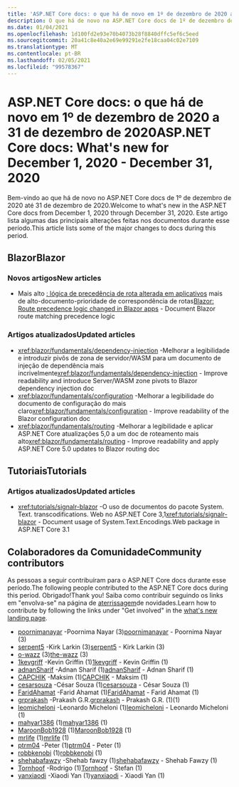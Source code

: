 ```yaml
---
title: 'ASP.NET Core docs: o que há de novo em 1º de dezembro de 2020 a 31 de dezembro de 2020'
description: O que há de novo no ASP.NET Core docs de 1º de dezembro de 2020 a 31 de dezembro de 2020.
ms.date: 01/04/2021
ms.openlocfilehash: 1d100fd2e93e70b4073b28f8840dffc5ef6c5eed
ms.sourcegitcommit: 20a41c8e40a2e69e99291e2fe18caa04c02e7109
ms.translationtype: MT
ms.contentlocale: pt-BR
ms.lasthandoff: 02/05/2021
ms.locfileid: "99578367"
---
```

# <a name="aspnet-core-docs-whats-new-for-december-1-2020---december-31-2020"></a><span data-ttu-id="7c491-103">ASP.NET Core docs: o que há de novo em 1º de dezembro de 2020 a 31 de dezembro de 2020</span><span class="sxs-lookup"><span data-stu-id="7c491-103">ASP.NET Core docs: What's new for December 1, 2020 - December 31, 2020</span></span>

<span data-ttu-id="7c491-104">Bem-vindo ao que há de novo no ASP.NET Core docs de 1º de dezembro de 2020 até 31 de dezembro de 2020.</span><span class="sxs-lookup"><span data-stu-id="7c491-104">Welcome to what's new in the ASP.NET Core docs from December 1, 2020 through December 31, 2020.</span></span> <span data-ttu-id="7c491-105">Este artigo lista algumas das principais alterações feitas nos documentos durante esse período.</span><span class="sxs-lookup"><span data-stu-id="7c491-105">This article lists some of the major changes to docs during this period.</span></span>

## <a name="blazor"></a><span data-ttu-id="7c491-106">Blazor</span><span class="sxs-lookup"><span data-stu-id="7c491-106">Blazor</span></span>

### <a name="new-articles"></a><span data-ttu-id="7c491-107">Novos artigos</span><span class="sxs-lookup"><span data-stu-id="7c491-107">New articles</span></span>

- <span data-ttu-id="7c491-108">Mais alto [: lógica de precedência de rota alterada em aplicativos](/dotnet/core/compatibility/aspnet-core/5.0/blazor-routing-logic-changed) mais de alto-documento-prioridade de correspondência de rotas</span><span class="sxs-lookup"><span data-stu-id="7c491-108">[Blazor: Route precedence logic changed in Blazor apps](/dotnet/core/compatibility/aspnet-core/5.0/blazor-routing-logic-changed) - Document Blazor route matching precedence logic</span></span>

### <a name="updated-articles"></a><span data-ttu-id="7c491-109">Artigos atualizados</span><span class="sxs-lookup"><span data-stu-id="7c491-109">Updated articles</span></span>

- <span data-ttu-id="7c491-110"><xref:blazor/fundamentals/dependency-injection> -Melhorar a legibilidade e introduzir pivôs de zona de servidor/WASM para um documento de injeção de dependência mais incrivelmente</span><span class="sxs-lookup"><span data-stu-id="7c491-110"><xref:blazor/fundamentals/dependency-injection> - Improve readability and introduce Server/WASM zone pivots to Blazor dependency injection doc</span></span>
- <span data-ttu-id="7c491-111"><xref:blazor/fundamentals/configuration> -Melhorar a legibilidade do documento de configuração do mais claro</span><span class="sxs-lookup"><span data-stu-id="7c491-111"><xref:blazor/fundamentals/configuration> - Improve readability of the Blazor configuration doc</span></span>
- <span data-ttu-id="7c491-112"><xref:blazor/fundamentals/routing> -Melhorar a legibilidade e aplicar ASP.NET Core atualizações 5,0 a um doc de roteamento mais alto</span><span class="sxs-lookup"><span data-stu-id="7c491-112"><xref:blazor/fundamentals/routing> - Improve readability and apply ASP.NET Core 5.0 updates to Blazor routing doc</span></span>

## <a name="tutorials"></a><span data-ttu-id="7c491-113">Tutoriais</span><span class="sxs-lookup"><span data-stu-id="7c491-113">Tutorials</span></span>

### <a name="updated-articles"></a><span data-ttu-id="7c491-114">Artigos atualizados</span><span class="sxs-lookup"><span data-stu-id="7c491-114">Updated articles</span></span>

- <span data-ttu-id="7c491-115"><xref:tutorials/signalr-blazor> -O uso de documentos do pacote System. Text. transcodifications. Web no ASP.NET Core 3,1</span><span class="sxs-lookup"><span data-stu-id="7c491-115"><xref:tutorials/signalr-blazor> - Document usage of System.Text.Encodings.Web package in ASP.NET Core 3.1</span></span>

## <a name="community-contributors"></a><span data-ttu-id="7c491-116">Colaboradores da Comunidade</span><span class="sxs-lookup"><span data-stu-id="7c491-116">Community contributors</span></span>

<span data-ttu-id="7c491-117">As pessoas a seguir contribuíram para o ASP.NET Core docs durante esse período.</span><span class="sxs-lookup"><span data-stu-id="7c491-117">The following people contributed to the ASP.NET Core docs during this period.</span></span> <span data-ttu-id="7c491-118">Obrigado!</span><span class="sxs-lookup"><span data-stu-id="7c491-118">Thank you!</span></span> <span data-ttu-id="7c491-119">Saiba como contribuir seguindo os links em "envolva-se" na página de [aterrissagem](index.yml)de novidades.</span><span class="sxs-lookup"><span data-stu-id="7c491-119">Learn how to contribute by following the links under "Get involved" in the [what's new landing page](index.yml).</span></span>

- <span data-ttu-id="7c491-120">[poornimanayar](https://github.com/poornimanayar) -Poornima Nayar (3)</span><span class="sxs-lookup"><span data-stu-id="7c491-120">[poornimanayar](https://github.com/poornimanayar) - Poornima Nayar (3)</span></span>
- <span data-ttu-id="7c491-121">[serpent5](https://github.com/serpent5) -Kirk Larkin (3)</span><span class="sxs-lookup"><span data-stu-id="7c491-121">[serpent5](https://github.com/serpent5) - Kirk Larkin (3)</span></span>
- <span data-ttu-id="7c491-122">[o-wazz](https://github.com/the-wazz) (3)</span><span class="sxs-lookup"><span data-stu-id="7c491-122">[the-wazz](https://github.com/the-wazz) (3)</span></span>
- <span data-ttu-id="7c491-123">[1kevgriff](https://github.com/1kevgriff) -Kevin Griffin (1)</span><span class="sxs-lookup"><span data-stu-id="7c491-123">[1kevgriff](https://github.com/1kevgriff) - Kevin Griffin (1)</span></span>
- <span data-ttu-id="7c491-124">[adnanSharif](https://github.com/adnanSharif) -Adnan Sharif (1)</span><span class="sxs-lookup"><span data-stu-id="7c491-124">[adnanSharif](https://github.com/adnanSharif) - Adnan Sharif (1)</span></span>
- <span data-ttu-id="7c491-125">[CAPCHIK](https://github.com/CAPCHIK) -Maksim (1)</span><span class="sxs-lookup"><span data-stu-id="7c491-125">[CAPCHIK](https://github.com/CAPCHIK) - Maksim (1)</span></span>
- <span data-ttu-id="7c491-126">[cesarsouza](https://github.com/cesarsouza) -César Souza (1)</span><span class="sxs-lookup"><span data-stu-id="7c491-126">[cesarsouza](https://github.com/cesarsouza) - César Souza (1)</span></span>
- <span data-ttu-id="7c491-127">[FaridAhamat](https://github.com/FaridAhamat) -Farid Ahamat (1)</span><span class="sxs-lookup"><span data-stu-id="7c491-127">[FaridAhamat](https://github.com/FaridAhamat) - Farid Ahamat (1)</span></span>
- <span data-ttu-id="7c491-128">[grprakash](https://github.com/grprakash) -Prakash G.R.</span><span class="sxs-lookup"><span data-stu-id="7c491-128">[grprakash](https://github.com/grprakash) - Prakash G.R.</span></span> <span data-ttu-id="7c491-129">(1)</span><span class="sxs-lookup"><span data-stu-id="7c491-129">(1)</span></span>
- <span data-ttu-id="7c491-130">[leomicheloni](https://github.com/leomicheloni) -Leonardo Micheloni (1)</span><span class="sxs-lookup"><span data-stu-id="7c491-130">[leomicheloni](https://github.com/leomicheloni) - Leonardo Micheloni (1)</span></span>
- <span data-ttu-id="7c491-131">[mahyar1386](https://github.com/mahyar1386) (1)</span><span class="sxs-lookup"><span data-stu-id="7c491-131">[mahyar1386](https://github.com/mahyar1386) (1)</span></span>
- <span data-ttu-id="7c491-132">[MaroonBob1928](https://github.com/MaroonBob1928) (1)</span><span class="sxs-lookup"><span data-stu-id="7c491-132">[MaroonBob1928](https://github.com/MaroonBob1928) (1)</span></span>
- <span data-ttu-id="7c491-133">[mrlife](https://github.com/mrlife) (1)</span><span class="sxs-lookup"><span data-stu-id="7c491-133">[mrlife](https://github.com/mrlife) (1)</span></span>
- <span data-ttu-id="7c491-134">[ptrm04](https://github.com/ptrm04) -Peter (1)</span><span class="sxs-lookup"><span data-stu-id="7c491-134">[ptrm04](https://github.com/ptrm04) - Peter (1)</span></span>
- <span data-ttu-id="7c491-135">[robbkenobi](https://github.com/robbkenobi) (1)</span><span class="sxs-lookup"><span data-stu-id="7c491-135">[robbkenobi](https://github.com/robbkenobi) (1)</span></span>
- <span data-ttu-id="7c491-136">[shehabafawzy](https://github.com/shehabafawzy) -Shehab fawzy (1)</span><span class="sxs-lookup"><span data-stu-id="7c491-136">[shehabafawzy](https://github.com/shehabafawzy) - Shehab Fawzy (1)</span></span>
- <span data-ttu-id="7c491-137">[Tornhoof](https://github.com/Tornhoof) -Rodrigo (1)</span><span class="sxs-lookup"><span data-stu-id="7c491-137">[Tornhoof](https://github.com/Tornhoof) - Stefan (1)</span></span>
- <span data-ttu-id="7c491-138">[yanxiaodi](https://github.com/yanxiaodi) -Xiaodi Yan (1)</span><span class="sxs-lookup"><span data-stu-id="7c491-138">[yanxiaodi](https://github.com/yanxiaodi) - Xiaodi Yan (1)</span></span>
